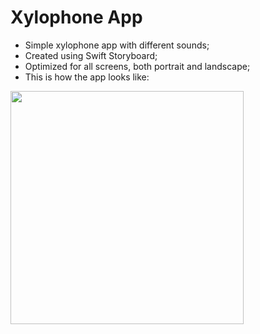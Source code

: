 # Xylophone App

- Simple xylophone app with different sounds;
- Created using Swift Storyboard;
- Optimized for all screens, both portrait and landscape;
- This is how the app looks like:

<img src="https://raw.githubusercontent.com/hugosilvag6/SWIFT-xylophone/main/Documentation/Simulator%20Screen%20Shot%20-%20iPhone%2013%20Pro%20-%202022-05-04%20at%2018.30.23_iphone13prographite_portrait.png" width="373">
